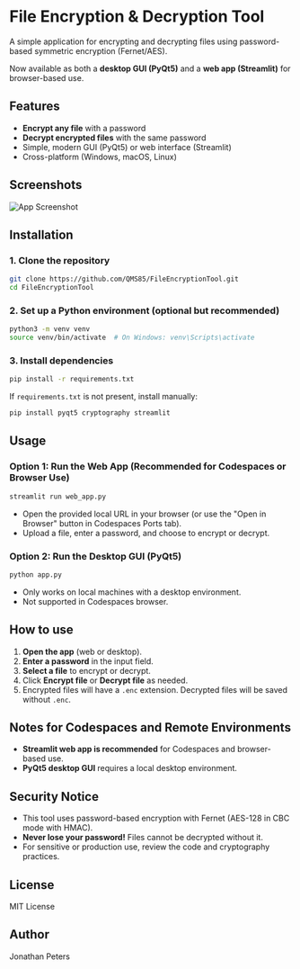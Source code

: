 # File Encryption & Decryption Tool

A simple application for encrypting and decrypting files using password-based symmetric encryption (Fernet/AES).

Now available as both a **desktop GUI (PyQt5)** and a **web app (Streamlit)** for browser-based use.

## Features
- **Encrypt any file** with a password
- **Decrypt encrypted files** with the same password
- Simple, modern GUI (PyQt5) or web interface (Streamlit)
- Cross-platform (Windows, macOS, Linux)

## Screenshots
![App Screenshot](screenshot.png) <!-- Add a screenshot if available -->

## Installation

### 1. Clone the repository
```bash
git clone https://github.com/QMS85/FileEncryptionTool.git
cd FileEncryptionTool
```

### 2. Set up a Python environment (optional but recommended)
```bash
python3 -m venv venv
source venv/bin/activate  # On Windows: venv\Scripts\activate
```

### 3. Install dependencies
```bash
pip install -r requirements.txt
```
If `requirements.txt` is not present, install manually:
```bash
pip install pyqt5 cryptography streamlit
```

## Usage

### Option 1: Run the Web App (Recommended for Codespaces or Browser Use)
```bash
streamlit run web_app.py
```
- Open the provided local URL in your browser (or use the "Open in Browser" button in Codespaces Ports tab).
- Upload a file, enter a password, and choose to encrypt or decrypt.

### Option 2: Run the Desktop GUI (PyQt5)
```bash
python app.py
```
- Only works on local machines with a desktop environment.
- Not supported in Codespaces browser.

## How to use
1. **Open the app** (web or desktop).
2. **Enter a password** in the input field.
3. **Select a file** to encrypt or decrypt.
4. Click **Encrypt file** or **Decrypt file** as needed.
5. Encrypted files will have a `.enc` extension. Decrypted files will be saved without `.enc`.

## Notes for Codespaces and Remote Environments
- **Streamlit web app is recommended** for Codespaces and browser-based use.
- **PyQt5 desktop GUI** requires a local desktop environment.

## Security Notice
- This tool uses password-based encryption with Fernet (AES-128 in CBC mode with HMAC).
- **Never lose your password!** Files cannot be decrypted without it.
- For sensitive or production use, review the code and cryptography practices.

## License
MIT License

## Author
Jonathan Peters
